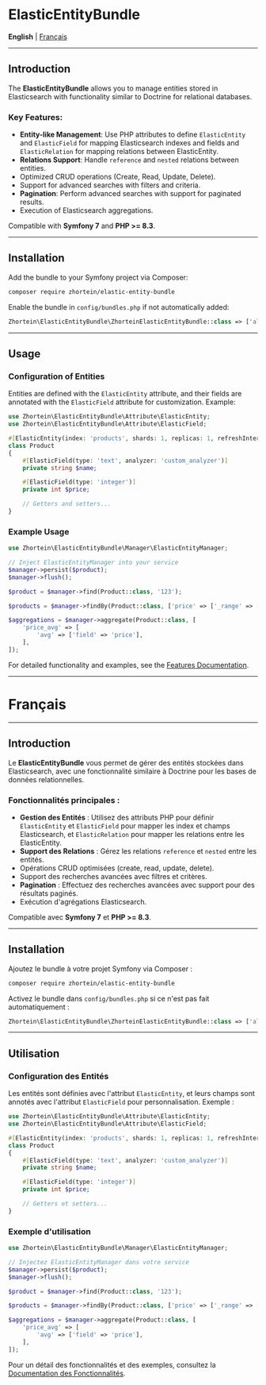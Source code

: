 # ElasticEntityBundle

**English** | [Français](#fran%C3%A7ais)

---

## Introduction

The **ElasticEntityBundle** allows you to manage entities stored in Elasticsearch with functionality similar to Doctrine for relational databases.

### Key Features:
- **Entity-like Management**: Use PHP attributes to define `ElasticEntity` and `ElasticField` for mapping Elasticsearch indexes and fields and `ElasticRelation` for mapping relations between ElasticEntity.
- **Relations Support**: Handle `reference` and `nested` relations between entities.
- Optimized CRUD operations (Create, Read, Update, Delete).
- Support for advanced searches with filters and criteria.
- **Pagination**: Perform advanced searches with support for paginated results.
- Execution of Elasticsearch aggregations.

Compatible with **Symfony 7** and **PHP >= 8.3**.

---

## Installation

Add the bundle to your Symfony project via Composer:

```bash
composer require zhortein/elastic-entity-bundle
```

Enable the bundle in `config/bundles.php` if not automatically added:

```php
Zhortein\ElasticEntityBundle\ZhorteinElasticEntityBundle::class => ['all' => true],
```

---

## Usage

### Configuration of Entities

Entities are defined with the `ElasticEntity` attribute, and their fields are annotated with the `ElasticField` attribute for customization. Example:

```php
use Zhortein\ElasticEntityBundle\Attribute\ElasticEntity;
use Zhortein\ElasticEntityBundle\Attribute\ElasticField;

#[ElasticEntity(index: 'products', shards: 1, replicas: 1, refreshInterval: '1s')]
class Product
{
    #[ElasticField(type: 'text', analyzer: 'custom_analyzer')]
    private string $name;

    #[ElasticField(type: 'integer')]
    private int $price;

    // Getters and setters...
}
```

### Example Usage

```php
use Zhortein\ElasticEntityBundle\Manager\ElasticEntityManager;

// Inject ElasticEntityManager into your service
$manager->persist($product);
$manager->flush();

$product = $manager->find(Product::class, '123');

$products = $manager->findBy(Product::class, ['price' => ['_range' => ['gte' => 100, 'lte' => 500]]]);

$aggregations = $manager->aggregate(Product::class, [
    'price_avg' => [
        'avg' => ['field' => 'price'],
    ],
]);
```

For detailed functionality and examples, see the [Features Documentation](docs/FEATURES_DOCUMENTATION_en.md).

---

# Français

---

## Introduction

Le **ElasticEntityBundle** vous permet de gérer des entités stockées dans Elasticsearch, avec une fonctionnalité similaire à Doctrine pour les bases de données relationnelles.

### Fonctionnalités principales :
- **Gestion des Entités** : Utilisez des attributs PHP pour définir `ElasticEntity` et `ElasticField` pour mapper les index et champs Elasticsearch, et `ElasticRelation` pour mapper les relations entre les ElasticEntity.
- **Support des Relations** : Gérez les relations `reference` et `nested` entre les entités.
- Opérations CRUD optimisées (create, read, update, delete).
- Support des recherches avancées avec filtres et critères.
- **Pagination** : Effectuez des recherches avancées avec support pour des résultats paginés.
- Exécution d'agrégations Elasticsearch.

Compatible avec **Symfony 7** et **PHP >= 8.3**.

---

## Installation

Ajoutez le bundle à votre projet Symfony via Composer :

```bash
composer require zhortein/elastic-entity-bundle
```

Activez le bundle dans `config/bundles.php` si ce n'est pas fait automatiquement :

```php
Zhortein\ElasticEntityBundle\ZhorteinElasticEntityBundle::class => ['all' => true],
```

---

## Utilisation

### Configuration des Entités

Les entités sont définies avec l'attribut `ElasticEntity`, et leurs champs sont annotés avec l'attribut `ElasticField` pour personnalisation. Exemple :

```php
use Zhortein\ElasticEntityBundle\Attribute\ElasticEntity;
use Zhortein\ElasticEntityBundle\Attribute\ElasticField;

#[ElasticEntity(index: 'products', shards: 1, replicas: 1, refreshInterval: '1s')]
class Product
{
    #[ElasticField(type: 'text', analyzer: 'custom_analyzer')]
    private string $name;

    #[ElasticField(type: 'integer')]
    private int $price;

    // Getters et setters...
}
```

### Exemple d'utilisation

```php
use Zhortein\ElasticEntityBundle\Manager\ElasticEntityManager;

// Injectez ElasticEntityManager dans votre service
$manager->persist($product);
$manager->flush();

$product = $manager->find(Product::class, '123');

$products = $manager->findBy(Product::class, ['price' => ['_range' => ['gte' => 100, 'lte' => 500]]]);

$aggregations = $manager->aggregate(Product::class, [
    'price_avg' => [
        'avg' => ['field' => 'price'],
    ],
]);
```

Pour un détail des fonctionnalités et des exemples, consultez la [Documentation des Fonctionnalités](docs/FEATURES_DOCUMENTATION_fr.md).

